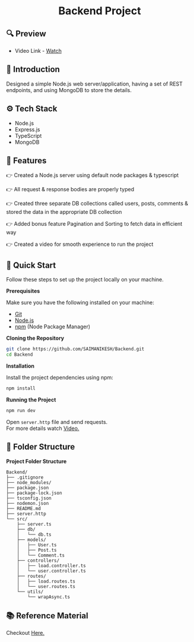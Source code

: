 <div align="center">
  <h1>Backend Project</h1>
</div>

## <a name="preview" style='text-decoration:none;'>🔍 Preview</a>

- Video Link - [Watch](https://drive.google.com/file/d/1_Hl1Ds3LsuCWHkKFS5PVoPk0uoemVQjW/view?usp=drive_link)

## <a name="introduction" style='text-decoration:none;'>🤖 Introduction</a>

Designed a simple Node.js web server/application, having a set of REST endpoints, and using MongoDB to store the details.

## <a name="tech-stack" style='text-decoration:none;'>⚙️ Tech Stack</a>

- Node.js
- Express.js
- TypeScript
- MongoDB

## <a name="features" style='text-decoration:none;'>🔋 Features</a>

👉 Created a Node.js server using default node packages & typescript

👉 All request & response bodies are properly typed

👉 Created three separate DB collections called users, posts, comments & stored the data in the appropriate DB collection

👉 Added bonus feature Pagination and Sorting to fetch data in efficient way

👉 Created a video for smooth experience to run the project

## <a name="quick-start" style='text-decoration:none;'> 🚀 Quick Start</a>

Follow these steps to set up the project locally on your machine.

**Prerequisites**

Make sure you have the following installed on your machine:

- [Git](https://git-scm.com/)
- [Node.js](https://nodejs.org/en)
- [npm](https://www.npmjs.com/) (Node Package Manager)

**Cloning the Repository**

```bash
git clone https://github.com/SAIMANIKESH/Backend.git
cd Backend
```

**Installation**

Install the project dependencies using npm:

```bash
npm install
```

**Running the Project**

```bash
npm run dev
```
Open `server.http` file and send requests.
<br />
For more details watch [Video.](https://drive.google.com/file/d/1_Hl1Ds3LsuCWHkKFS5PVoPk0uoemVQjW/view?usp=drive_link)

## <a name="folder-structure" style='text-decoration:none;'>📁 Folder Structure</a>
**Project Folder Structure**
```
Backend/
├── .gitignore
├── node_modules/
├── package.json
├── package-lock.json
├── tsconfig.json
├── nodemon.json
├── README.md
├── server.http
└── src/
    ├── server.ts
    ├── db/
    │   └── db.ts
    ├── models/
    │   ├── User.ts
    │   ├── Post.ts
    │   └── Comment.ts
    ├── controllers/
    │   ├── load.controller.ts
    │   └── user.controller.ts
    ├── routes/
    │   ├── load.routes.ts
    │   └── user.routes.ts
    └── utils/
        └── wrapAsync.ts
```

## <a name="reference" style='text-decoration:none;'>📚 Reference Material</a>
Checkout [Here.](https://www.notion.so/Swift-Assignment-Reference-Document-1f3bd483d8d980b2b7f2dced1cb89c03)